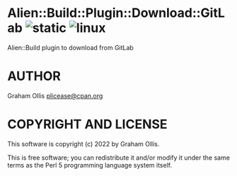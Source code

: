 # Alien::Build::Plugin::Download::GitLab ![static](https://github.com/PerlAlien/Alien-Build-Plugin-Download-GitLab/workflows/static/badge.svg) ![linux](https://github.com/PerlAlien/Alien-Build-Plugin-Download-GitLab/workflows/linux/badge.svg)

Alien::Build plugin to download from GitLab

# AUTHOR

Graham Ollis <plicease@cpan.org>

# COPYRIGHT AND LICENSE

This software is copyright (c) 2022 by Graham Ollis.

This is free software; you can redistribute it and/or modify it under
the same terms as the Perl 5 programming language system itself.
